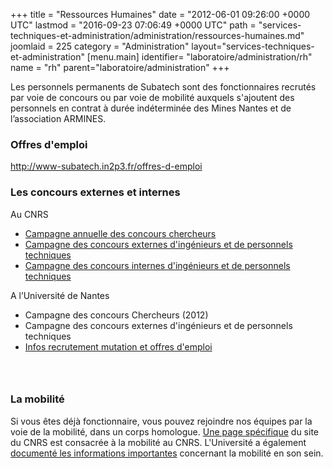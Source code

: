 +++
title = "Ressources Humaines"
date = "2012-06-01 09:26:00 +0000 UTC"
lastmod = "2016-09-23 07:06:49 +0000 UTC"
path = "services-techniques-et-administration/administration/ressources-humaines.md"
joomlaid = 225
category = "Administration"
layout="services-techniques-et-administration"
[menu.main]
  identifier= "laboratoire/administration/rh"
  name = "rh"
  parent="laboratoire/administration"
+++
<p>Les personnels permanents de Subatech sont des fonctionnaires recrutés par voie de concours ou par voie de mobilité auxquels s'ajoutent des personnels en contrat à durée indéterminée des Mines Nantes et de l’association ARMINES.</p>
<h3>Offres d'emploi</h3>
<p><a href="offres-d-emploi">http://www-subatech.in2p3.fr/offres-d-emploi</a></p>
<h3>Les concours externes et internes</h3>
<p>Au CNRS</p>
<ul>
<li><a href="http://www.dgdr.cnrs.fr/drhchercheurs/concoursch/default-fr.htm">Campagne annuelle des concours chercheurs</a></li>
<li><a href="http://www.dgdr.cnrs.fr/drh/concours/ita.htm">Campagne des concours externes d'ingénieurs et de personnels techniques</a></li>
<li><a href="http://www.dgdr.cnrs.fr/drh/carriere/concint/concint.htm">Campagne des concours internes d'ingénieurs et de personnels techniques</a></li>
</ul>
<p>A l’Université de Nantes</p>
<ul>
<li>Campagne des concours Chercheurs (2012)</li>
<li>Campagne des concours externes d'ingénieurs et de personnels techniques</li>
<li><a href="http://www.univ-nantes.fr/63905073/0/fiche___pagelibre/&amp;RH=RECR&amp;RF=RECRUT">Infos recrutement mutation et offres d'emploi</a></li>
</ul>
<h3> </h3>
<h3>La mobilité</h3>
<p>Si vous êtes déjà fonctionnaire, vous pouvez rejoindre nos équipes par la voie de la mobilité, dans un corps homologue. <a href="http://www.dgdr.cnrs.fr/drh/mobilite/mob-cnrs.htm">Une page spécifique</a> du site du CNRS est consacrée à la mobilité au CNRS. L'Université a également <a href="http://www.univ-nantes.fr/78974181/0/fiche___pagelibre/&amp;RH=RECRUT&amp;RF=MOB">documenté les informations importantes</a> concernant la mobilité en son sein.</p>